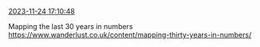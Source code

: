 [2023-11-24 17:10:48](https://mstdn.social/@hill_wanderer/111466633510712239)

Mapping the last 30 years in numbers <a href="https://www.wanderlust.co.uk/content/mapping-thirty-years-in-numbers/" target="_blank" rel="nofollow noopener noreferrer" translate="no">https://www.wanderlust.co.uk/content/mapping-thirty-years-in-numbers/</a>